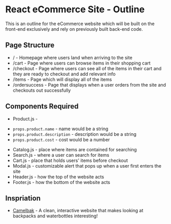 # React eCommerce Site - Outline
This is an outline for the eCommerce website which will be built on the front-end exclusively and rely on previously built back-end code.

## Page Structure
* / - Homepage where users land when arriving to the site
* /cart - Page where users can browse items in their shopping cart
* /checkout - Page where users can see all of the items in their cart and they are ready to checkout and add relevant info
* /items - Page which will display all of the items
* /ordersuccess - Page that displays when a user orders from the site and checkouts out successfully

## Components Required
* Product.js -
 - `props.product.name` - name would be a string
 - `props.product.description` - description would be a string
 - `props.product.cost` - cost would be a number
* Catalog.js - place where items are contained for searching
* Search.js - where a user can search for items
* Cart.js - place that holds users' items before checkout
* Modal.js - customizable alert that pops up when a user first enters the site
* Header.js - how the top of the website acts
* Footer.js - how the bottom of the website acts

## Inspriation
* [Camelbak](https://www.camelbak.com/) - A clean, interactive website that makes looking at backpacks and waterbottles interesting!
